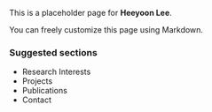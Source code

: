 This is a placeholder page for **Heeyoon Lee**.

You can freely customize this page using Markdown.

### Suggested sections
- Research Interests
- Projects
- Publications
- Contact
